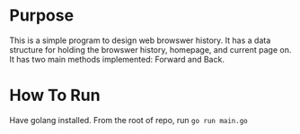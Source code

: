 # Purpose 
This is a simple program to design web browswer history. 
It has a data structure for holding the browswer history, homepage, and current page on. 
It has two main methods implemented: Forward and Back. 

# How To Run 
Have golang installed. 
From the root of repo, run `go run main.go` 